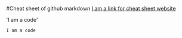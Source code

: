 #Cheat sheet of github markdown
[I am a link for cheat sheet website](https://github.com/adam-p/markdown-here/wiki/Markdown-Cheatsheet#headers)

'I am a code'

`I am a code`